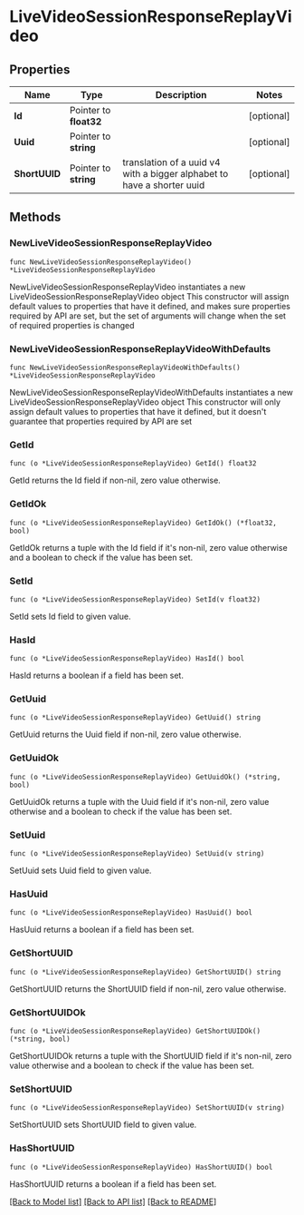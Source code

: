 # LiveVideoSessionResponseReplayVideo

## Properties

Name | Type | Description | Notes
------------ | ------------- | ------------- | -------------
**Id** | Pointer to **float32** |  | [optional] 
**Uuid** | Pointer to **string** |  | [optional] 
**ShortUUID** | Pointer to **string** | translation of a uuid v4 with a bigger alphabet to have a shorter uuid | [optional] 

## Methods

### NewLiveVideoSessionResponseReplayVideo

`func NewLiveVideoSessionResponseReplayVideo() *LiveVideoSessionResponseReplayVideo`

NewLiveVideoSessionResponseReplayVideo instantiates a new LiveVideoSessionResponseReplayVideo object
This constructor will assign default values to properties that have it defined,
and makes sure properties required by API are set, but the set of arguments
will change when the set of required properties is changed

### NewLiveVideoSessionResponseReplayVideoWithDefaults

`func NewLiveVideoSessionResponseReplayVideoWithDefaults() *LiveVideoSessionResponseReplayVideo`

NewLiveVideoSessionResponseReplayVideoWithDefaults instantiates a new LiveVideoSessionResponseReplayVideo object
This constructor will only assign default values to properties that have it defined,
but it doesn't guarantee that properties required by API are set

### GetId

`func (o *LiveVideoSessionResponseReplayVideo) GetId() float32`

GetId returns the Id field if non-nil, zero value otherwise.

### GetIdOk

`func (o *LiveVideoSessionResponseReplayVideo) GetIdOk() (*float32, bool)`

GetIdOk returns a tuple with the Id field if it's non-nil, zero value otherwise
and a boolean to check if the value has been set.

### SetId

`func (o *LiveVideoSessionResponseReplayVideo) SetId(v float32)`

SetId sets Id field to given value.

### HasId

`func (o *LiveVideoSessionResponseReplayVideo) HasId() bool`

HasId returns a boolean if a field has been set.

### GetUuid

`func (o *LiveVideoSessionResponseReplayVideo) GetUuid() string`

GetUuid returns the Uuid field if non-nil, zero value otherwise.

### GetUuidOk

`func (o *LiveVideoSessionResponseReplayVideo) GetUuidOk() (*string, bool)`

GetUuidOk returns a tuple with the Uuid field if it's non-nil, zero value otherwise
and a boolean to check if the value has been set.

### SetUuid

`func (o *LiveVideoSessionResponseReplayVideo) SetUuid(v string)`

SetUuid sets Uuid field to given value.

### HasUuid

`func (o *LiveVideoSessionResponseReplayVideo) HasUuid() bool`

HasUuid returns a boolean if a field has been set.

### GetShortUUID

`func (o *LiveVideoSessionResponseReplayVideo) GetShortUUID() string`

GetShortUUID returns the ShortUUID field if non-nil, zero value otherwise.

### GetShortUUIDOk

`func (o *LiveVideoSessionResponseReplayVideo) GetShortUUIDOk() (*string, bool)`

GetShortUUIDOk returns a tuple with the ShortUUID field if it's non-nil, zero value otherwise
and a boolean to check if the value has been set.

### SetShortUUID

`func (o *LiveVideoSessionResponseReplayVideo) SetShortUUID(v string)`

SetShortUUID sets ShortUUID field to given value.

### HasShortUUID

`func (o *LiveVideoSessionResponseReplayVideo) HasShortUUID() bool`

HasShortUUID returns a boolean if a field has been set.


[[Back to Model list]](../README.md#documentation-for-models) [[Back to API list]](../README.md#documentation-for-api-endpoints) [[Back to README]](../README.md)


